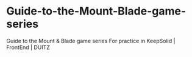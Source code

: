 # Guide-to-the-Mount-Blade-game-series
Guide to the Mount &amp; Blade game series  For practice in KeepSolid | FrontEnd | DUITZ
